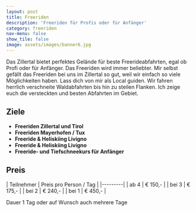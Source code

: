 ```yaml
---
layout: post
title: Freeriden
description: 'Freeriden für Profis oder für Anfänger'
category: freeriden
nav-menu: false
show_tile: false
image: assets/images/banner6.jpg
---
```


Das Zillertal bietet perfektes Gelände für beste Freerideabfahrten, egal ob Profi oder für Anfänger. Das Freeriden wird immer beliebter. Mir selbst gefällt das Freeriden bei uns im Zillertal so gut, weil wir einfach so viele Möglichkeiten haben. Lass dich von mir als Local guiden. Wir fahren herrlich verschneite Waldabfahrten bis hin zu steilen Flanken. Ich zeige euch die versteckten und besten Abfahrten im Gebiet.

## Ziele
- **Freeriden Zillertal und Tirol** 
- **Freeriden Mayerhofen / Tux** 
- **Freeride & Heliskiing Livigno** 
- **Freeride & Heliskiing Livigno** 
- **Freeride- und Tiefschneekurs für Anfänger** 

## Preis

| Teilnehmer | Preis pro Person / Tag |
|---------|
| ab 4 | € 150,- |
| bei 3 | € 175,- |
| bei 2 | € 240,- |
| bei 1 | € 450,- |

Dauer 1 Tag oder auf Wunsch auch mehrere Tage